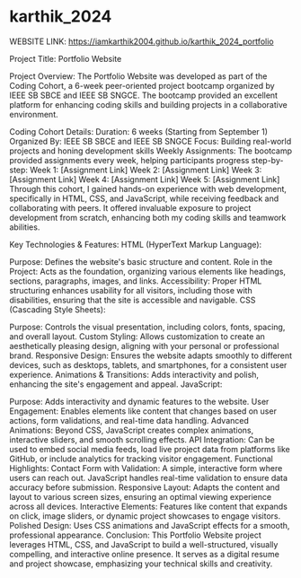 # karthik_2024


WEBSITE LINK: https://iamkarthik2004.github.io/karthik_2024_portfolio

Project Title: Portfolio Website

Project Overview: The Portfolio Website was developed as part of the Coding Cohort, a 6-week peer-oriented project bootcamp organized by IEEE SB SBCE and IEEE SB SNGCE. The bootcamp provided an excellent platform for enhancing coding skills and building projects in a collaborative environment.

Coding Cohort Details:
Duration: 6 weeks (Starting from September 1)
Organized By: IEEE SB SBCE and IEEE SB SNGCE
Focus: Building real-world projects and honing development skills
Weekly Assignments: The bootcamp provided assignments every week, helping participants progress step-by-step:
Week 1: [Assignment Link]
Week 2: [Assignment Link]
Week 3: [Assignment Link]
Week 4: [Assignment Link]
Week 5: [Assignment Link]
Through this cohort, I gained hands-on experience with web development, specifically in HTML, CSS, and JavaScript, while receiving feedback and collaborating with peers. It offered invaluable exposure to project development from scratch, enhancing both my coding skills and teamwork abilities.

Key Technologies & Features:
HTML (HyperText Markup Language):

Purpose: Defines the website's basic structure and content.
Role in the Project: Acts as the foundation, organizing various elements like headings, sections, paragraphs, images, and links.
Accessibility: Proper HTML structuring enhances usability for all visitors, including those with disabilities, ensuring that the site is accessible and navigable.
CSS (Cascading Style Sheets):

Purpose: Controls the visual presentation, including colors, fonts, spacing, and overall layout.
Custom Styling: Allows customization to create an aesthetically pleasing design, aligning with your personal or professional brand.
Responsive Design: Ensures the website adapts smoothly to different devices, such as desktops, tablets, and smartphones, for a consistent user experience.
Animations & Transitions: Adds interactivity and polish, enhancing the site's engagement and appeal.
JavaScript:

Purpose: Adds interactivity and dynamic features to the website.
User Engagement: Enables elements like content that changes based on user actions, form validations, and real-time data handling.
Advanced Animations: Beyond CSS, JavaScript creates complex animations, interactive sliders, and smooth scrolling effects.
API Integration: Can be used to embed social media feeds, load live project data from platforms like GitHub, or include analytics for tracking visitor engagement.
Functional Highlights:
Contact Form with Validation: A simple, interactive form where users can reach out. JavaScript handles real-time validation to ensure data accuracy before submission.
Responsive Layout: Adapts the content and layout to various screen sizes, ensuring an optimal viewing experience across all devices.
Interactive Elements: Features like content that expands on click, image sliders, or dynamic project showcases to engage visitors.
Polished Design: Uses CSS animations and JavaScript effects for a smooth, professional appearance.
Conclusion:
This Portfolio Website project leverages HTML, CSS, and JavaScript to build a well-structured, visually compelling, and interactive online presence. It serves as a digital resume and project showcase, emphasizing your technical skills and creativity.

